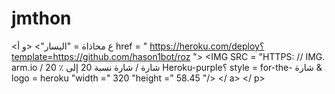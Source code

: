 # jmthon

<ع محاذاة = "اليسار"> <و أ href = " https://heroku.com/deploy؟template=https://github.com/hason1bot/roz "> <IMG SRC = "HTTPS: // IMG. arm.io / شارة / شارة نسبة 20 إلى ٪ 20 Heroku-purple؟ style = for-the- شارة & logo = heroku "width =" 320 "height =" 58.45 "/> </ a> </ p>
